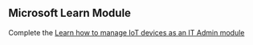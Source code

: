 ## Microsoft Learn Module  ##

Complete the [Learn how to manage IoT devices as an IT Admin module](https://docs.microsoft.com/en-us/learn/modules/manage-iot-devices/)

